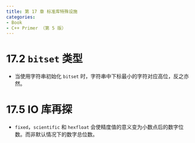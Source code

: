 ```yaml
---
title: 第 17 章 标准库特殊设施
categories:
- Book
- C++ Primer （第 5 版）
---
```

# 17.2 `bitset` 类型

- 当使用字符串初始化 `bitset` 时，字符串中下标最小的字符对应高位，反之亦然。

# 17.5 IO 库再探

- `fixed`，`scientific` 和 `hexfloat` 会使精度值的意义变为小数点后的数字位数。而非默认情况下的数字总位数。